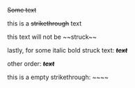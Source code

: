 ~~Some text~~

this is a ~~strikethrough~~ text

this text will not be \~\~struck\~\~

lastly, for some italic bold struck text: _**~~text~~**_

other order: ~~**_text_**~~

this is a empty strikethrough: ~~~~
